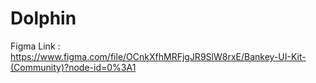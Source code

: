 # Dolphin
Figma Link : https://www.figma.com/file/OCnkXfhMRFjgJR9SlW8rxE/Bankey-UI-Kit-(Community)?node-id=0%3A1
